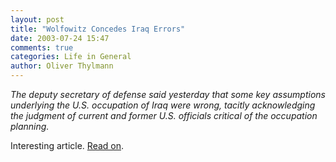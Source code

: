 ```yaml
---
layout: post
title: "Wolfowitz Concedes Iraq Errors"
date: 2003-07-24 15:47
comments: true
categories: Life in General
author: Oliver Thylmann
---
```



*The deputy secretary of defense said yesterday that some key assumptions underlying the U.S. occupation of Iraq were wrong, tacitly acknowledging the judgment of current and former U.S. officials critical of the occupation planning.*

Interesting article. [Read on](http://www.washingtonpost.com/wp-dyn/articles/A37468-2003Jul23.html?nav=hptop_ts).


